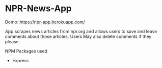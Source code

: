 # NPR-News-App
Demo:  https://npr-app.herokuapp.com/

App scrapes news articles from npr.org and allows users to save and leave comments about those articles.
Users May also delete comments if they please.

NPM Packages used:

<ul>
  <li>Express</li>
</ul>

